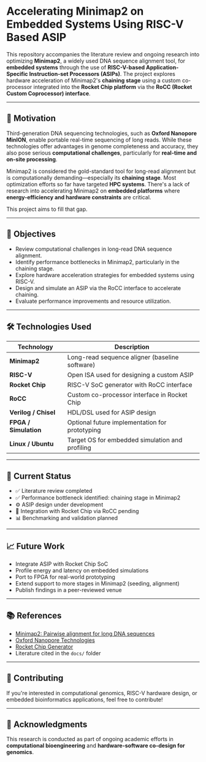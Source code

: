 # Accelerating Minimap2 on Embedded Systems Using RISC-V Based ASIP

This repository accompanies the literature review and ongoing research into optimizing **Minimap2**, a widely used DNA sequence alignment tool, for **embedded systems** through the use of **RISC-V-based Application-Specific Instruction-set Processors (ASIPs)**. The project explores hardware acceleration of Minimap2's **chaining stage** using a custom co-processor integrated into the **Rocket Chip platform** via the **RoCC (Rocket Custom Coprocessor) interface**.

---

## 🧬 Motivation

Third-generation DNA sequencing technologies, such as **Oxford Nanopore MinION**, enable portable real-time sequencing of long reads. While these technologies offer advantages in genome completeness and accuracy, they also pose serious **computational challenges**, particularly for **real-time and on-site processing**.

Minimap2 is considered the gold-standard tool for long-read alignment but is computationally demanding—especially its **chaining stage**. Most optimization efforts so far have targeted **HPC systems**. There's a lack of research into accelerating Minimap2 on **embedded platforms** where **energy-efficiency and hardware constraints** are critical.

This project aims to fill that gap.

---

## 🎯 Objectives

- Review computational challenges in long-read DNA sequence alignment.
- Identify performance bottlenecks in Minimap2, particularly in the chaining stage.
- Explore hardware acceleration strategies for embedded systems using RISC-V.
- Design and simulate an ASIP via the RoCC interface to accelerate chaining.
- Evaluate performance improvements and resource utilization.

---

## 🛠️ Technologies Used

| Technology         | Description                                                 |
|--------------------|-------------------------------------------------------------|
| **Minimap2**       | Long-read sequence aligner (baseline software)              |
| **RISC-V**         | Open ISA used for designing a custom ASIP                   |
| **Rocket Chip**    | RISC-V SoC generator with RoCC interface                    |
| **RoCC**           | Custom co-processor interface in Rocket Chip                |
| **Verilog / Chisel** | HDL/DSL used for ASIP design                              |
| **FPGA / Simulation** | Optional future implementation for prototyping           |
| **Linux / Ubuntu** | Target OS for embedded simulation and profiling             |

---

## 📌 Current Status

- ✅ Literature review completed  
- ✅ Performance bottleneck identified: chaining stage in Minimap2  
- ⚙️ ASIP design under development  
- 🔄 Integration with Rocket Chip via RoCC pending  
- 📊 Benchmarking and validation planned  

---

## 📈 Future Work

- Integrate ASIP with Rocket Chip SoC  
- Profile energy and latency on embedded simulations  
- Port to FPGA for real-world prototyping  
- Extend support to more stages in Minimap2 (seeding, alignment)  
- Publish findings in a peer-reviewed venue  

---

## 📚 References

- [Minimap2: Pairwise alignment for long DNA sequences](https://doi.org/10.1093/bioinformatics/bty191)
- [Oxford Nanopore Technologies](https://nanoporetech.com/)
- [Rocket Chip Generator](https://github.com/chipsalliance/rocket-chip)
- Literature cited in the `docs/` folder

---

## 🤝 Contributing

If you're interested in computational genomics, RISC-V hardware design, or embedded bioinformatics applications, feel free to contribute!

---

## 🧠 Acknowledgments

This research is conducted as part of ongoing academic efforts in **computational bioengineering** and **hardware-software co-design for genomics**.
